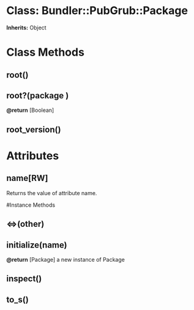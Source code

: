 # Class: Bundler::PubGrub::Package
**Inherits:** Object
    



# Class Methods
## root() [](#method-c-root)
## root?(package ) [](#method-c-root?)
**@return** [Boolean] 

## root_version() [](#method-c-root_version)
# Attributes
## name[RW] [](#attribute-i-name)
Returns the value of attribute name.


#Instance Methods
## <=>(other) [](#method-i-<=>)

## initialize(name) [](#method-i-initialize)

**@return** [Package] a new instance of Package

## inspect() [](#method-i-inspect)

## to_s() [](#method-i-to_s)

